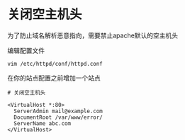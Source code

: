# 关闭空主机头

为了防止域名解析恶意指向，需要禁止apache默认的空主机头  

编辑配置文件  

    vim /etc/httpd/conf/httpd.conf

在你的站点配置之前增加一个站点  

    # 关闭空主机头  
    
    <VirtualHost *:80>
      ServerAdmin mail@example.com
      DocumentRoot /var/www/error/
      ServerName abc.com
    </VirtualHost>
